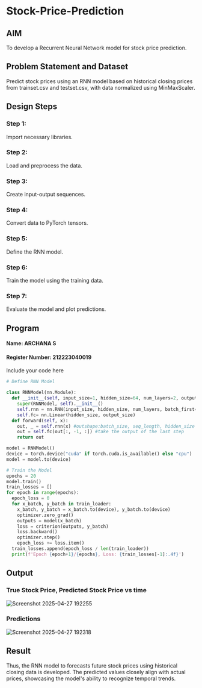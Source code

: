 # Stock-Price-Prediction


## AIM

To develop a Recurrent Neural Network model for stock price prediction.

## Problem Statement and Dataset
Predict stock prices using an RNN model based on historical closing prices from trainset.csv and testset.csv, with data normalized using MinMaxScaler.

## Design Steps

### Step 1:
Import necessary libraries.

### Step 2:
Load and preprocess the data.

### Step 3:
Create input-output sequences.

### Step 4:
Convert data to PyTorch tensors.

### Step 5:
Define the RNN model.

### Step 6:
Train the model using the training data.

### Step 7:
Evaluate the model and plot predictions.



## Program
#### Name: ARCHANA S
#### Register Number: 212223040019
Include your code here
```Python 
# Define RNN Model

class RNNModel(nn.Module):
  def __init__(self, input_size=1, hidden_size=64, num_layers=2, output_size=1):
    super(RNNModel, self).__init__()
    self.rnn = nn.RNN(input_size, hidden_size, num_layers, batch_first=True)
    self.fc= nn.Linear(hidden_size, output_size)
  def forward(self, x):
    out, _ = self.rnn(x) #outshape:batch_size, seq_length, hidden_size
    out = self.fc(out[:, -1, :]) #take the output of the last step
    return out

model = RNNModel()
device = torch.device("cuda" if torch.cuda.is_available() else "cpu")
model = model.to(device)

# Train the Model
epochs = 20
model.train()
train_losses = []
for epoch in range(epochs):
  epoch_loss = 0
  for x_batch, y_batch in train_loader:
    x_batch, y_batch = x_batch.to(device), y_batch.to(device)
    optimizer.zero_grad()
    outputs = model(x_batch)
    loss = criterion(outputs, y_batch)
    loss.backward()
    optimizer.step()
    epoch_loss += loss.item()
  train_losses.append(epoch_loss / len(train_loader))
  print(f'Epoch {epoch+1}/{epochs}, Loss: {train_losses[-1]:.4f}')

```

## Output

### True Stock Price, Predicted Stock Price vs time

![Screenshot 2025-04-27 192255](https://github.com/user-attachments/assets/5832eab6-0e38-4a6a-ae6a-c8036cfb0ed7)



### Predictions 

![Screenshot 2025-04-27 192318](https://github.com/user-attachments/assets/6a1c7b9f-da55-4155-9f37-84a368f9600d)




## Result
Thus, the RNN model to forecasts future stock prices using historical closing data is developed. The predicted values closely align with actual prices, showcasing the model's ability to recognize temporal trends.
